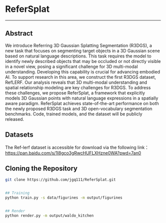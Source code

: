 # ReferSplat

---
## Abstract
We introduce Referring 3D Gaussian Splatting
Segmentation (R3DGS), a new task that focuses
on segmenting target objects in a 3D Gaussian
scene based on natural language descriptions.
This task requires the model to identify newly
described objects that may be occluded or not
directly visible in a novel view, posing a significant challenge for 3D multi-modal understanding. Developing this capability is crucial for advancing embodied AI. To support research in this
area, we construct the first R3DGS dataset, RefLERF. Our analysis reveals that 3D multi-modal
understanding and spatial relationship modeling
are key challenges for R3DGS. To address these
challenges, we propose ReferSplat, a framework
that explicitly models 3D Gaussian points with
natural language expressions in a spatially aware
paradigm. ReferSplat achieves state-of-the-art
performance on both the newly proposed R3DGS
task and 3D open-vocabulary segmentation benchmarks. Code, trained models, and the dataset will
be publicly released.

## Datasets

The Ref-lerf dataset is accessible for download via the following link：https://pan.baidu.com/s/1l8gco3gRwcHUFLXHzne0WA?pwd=7an0 



## Cloning the Repository
```bash
git clone https://github.com/jgq111/ReferSplat.git


## Training
python train.py -s data/figurines -m output/figurines


## Render
python render.py -m output/waldo_kitchen
